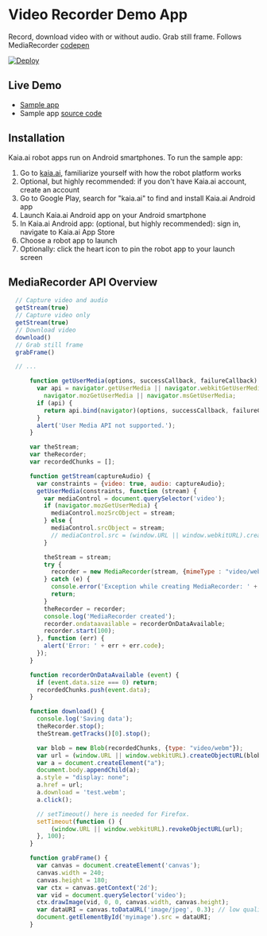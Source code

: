 # Video Recorder Demo App
Record, download video with or without audio. Grab still frame.
Follows MediaRecorder [codepen](https://codepen.io/miguelao/pen/bZPKwP)

[![Deploy](https://www.oomwoo.com/wp-content/uploads/2018/11/deploy.png)](https://kaia.ai/deploy)

## Live Demo
- [Sample app](https://kaia.ai/view-app/5bf7db1e219810765f711539)
- Sample app [source code](https://github.com/kaiaai/tree/master/video-recorder)

## Installation
Kaia.ai robot apps run on Android smartphones. To run the sample app:
1. Go to [kaia.ai](https://kaia.ai/), familiarize yourself with how the robot platform works
2. Optional, but highly recommended: if you don't have Kaia.ai account, create an account
3. Go to Google Play, search for "kaia.ai" to find and install Kaia.ai Android app
4. Launch Kaia.ai Android app on your Android smartphone
5. In Kaia.ai Android app: (optional, but highly recommended): sign in, navigate to Kaia.ai App Store
6. Choose a robot app to launch
7. Optionally: click the heart icon to pin the robot app to your launch screen

## MediaRecorder API Overview
```js
  // Capture video and audio
  getStream(true)
  // Capture video only
  getStream(true)
  // Download video
  download()
  // Grab still frame
  grabFrame()

  // ...

      function getUserMedia(options, successCallback, failureCallback) {
        var api = navigator.getUserMedia || navigator.webkitGetUserMedia ||
          navigator.mozGetUserMedia || navigator.msGetUserMedia;
        if (api) {
          return api.bind(navigator)(options, successCallback, failureCallback);
        }
        alert('User Media API not supported.');
      }

      var theStream;
      var theRecorder;
      var recordedChunks = [];

      function getStream(captureAudio) {
        var constraints = {video: true, audio: captureAudio};
        getUserMedia(constraints, function (stream) {
          var mediaControl = document.querySelector('video');
          if (navigator.mozGetUserMedia) {
            mediaControl.mozSrcObject = stream;
          } else {
            mediaControl.srcObject = stream;
            // mediaControl.src = (window.URL || window.webkitURL).createObjectURL(stream);
          }

          theStream = stream;
          try {
            recorder = new MediaRecorder(stream, {mimeType : "video/webm"});
          } catch (e) {
            console.error('Exception while creating MediaRecorder: ' + e);
            return;
          }
          theRecorder = recorder;
          console.log('MediaRecorder created');
          recorder.ondataavailable = recorderOnDataAvailable;
          recorder.start(100);
        }, function (err) {
          alert('Error: ' + err + err.code);
        });
      }

      function recorderOnDataAvailable (event) {
        if (event.data.size === 0) return;
        recordedChunks.push(event.data);
      }

      function download() {
        console.log('Saving data');
        theRecorder.stop();
        theStream.getTracks()[0].stop();

        var blob = new Blob(recordedChunks, {type: "video/webm"});
        var url = (window.URL || window.webkitURL).createObjectURL(blob);
        var a = document.createElement("a");
        document.body.appendChild(a);
        a.style = "display: none";
        a.href = url;
        a.download = 'test.webm';
        a.click();

        // setTimeout() here is needed for Firefox.
        setTimeout(function () {
            (window.URL || window.webkitURL).revokeObjectURL(url);
        }, 100); 
      }

      function grabFrame() {
        var canvas = document.createElement('canvas');
        canvas.width = 240;
        canvas.height = 180;
        var ctx = canvas.getContext('2d');
        var vid = document.querySelector('video');
        ctx.drawImage(vid, 0, 0, canvas.width, canvas.height);
        var dataURI = canvas.toDataURL('image/jpeg', 0.3); // low quality, 1.0 max
        document.getElementById('myimage').src = dataURI;
      }
````
